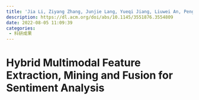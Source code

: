 ```yaml
---
title: 'Jia Li, Ziyang Zhang, Junjie Lang, Yueqi Jiang, Liuwei An, Peng Zou, Yangyang Xu, Sheng Gao, Jie Lin, Chunxiao Fan, Xiao Sun, and Meng Wang. 2022. Hybrid Multimodal Feature Extraction, Mining and Fusion for Sentiment Analysis. In Proceedings of the 3rd International on Multimodal Sentiment Analysis Workshop and Challenge (MuSe' 22). Association for Computing Machinery, New York, NY, USA, 81–88.'
description: https://dl.acm.org/doi/abs/10.1145/3551876.3554809
date: 2022-08-05 11:09:39
categories:
 - 科研成果
---
```

# Hybrid Multimodal Feature Extraction, Mining and Fusion for Sentiment Analysis